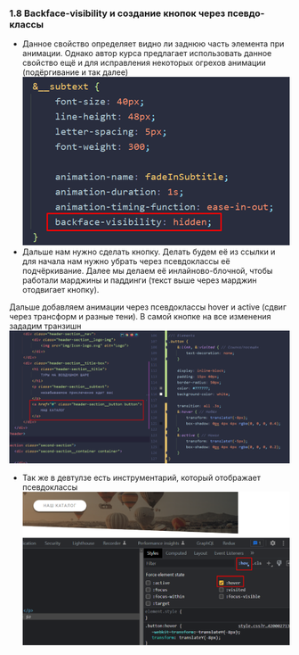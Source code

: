 ### **1.8 Backface-visibility и создание кнопок через псевдо-классы**

- Данное свойство определяет видно ли заднюю часть элемента при анимации. Однако автор курса предлагает использовать данное свойство ещё и для исправления некоторых огрехов анимации (подёргивание и так далее)
![](_png/Pasted%20image%2020220908085041.png)
- Дальше нам нужно сделать кнопку. Делать будем её из ссылки и для начала нам нужно убрать через псевдоклассы её подчёркивание. Далее мы делаем её инлайново-блочной, чтобы работали марджины и паддинги (текст выше через марджин отодвигает кнопку).

Дальше добавляем анимации через псевдоклассы hover и active (сдвиг через трансформ и разные тени). В самой кнопке на все изменения зададим транзишн
![](_png/Pasted%20image%2020220908085052.png)
- Так же в девтулзе есть инструментарий, который отображает псевдоклассы
![](_png/Pasted%20image%2020220908085102.png)